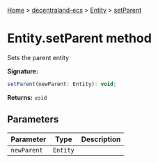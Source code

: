 [Home](./index) &gt; [decentraland-ecs](./decentraland-ecs.md) &gt; [Entity](./decentraland-ecs.entity.md) &gt; [setParent](./decentraland-ecs.entity.setparent.md)

# Entity.setParent method

Sets the parent entity

**Signature:**
```javascript
setParent(newParent: Entity): void;
```
**Returns:** `void`

## Parameters

|  Parameter | Type | Description |
|  --- | --- | --- |
|  `newParent` | `Entity` |  |

